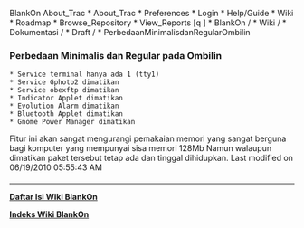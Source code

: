












   BlankOn
 About_Trac
    * About_Trac
    * Preferences
    * Login
    * Help/Guide
    * Wiki
    * Roadmap
    * Browse_Repository
    * View_Reports
[q                 ]
    * BlankOn  /
    * Wiki  /
    * Dokumentasi  /
    * Draft  /
    * PerbedaanMinimalisdanRegularOmbilin

### Perbedaan Minimalis dan Regular pada Ombilin
    * Service terminal hanya ada 1 (tty1)
    * Service Gphoto2 dimatikan
    * Service obexftp dimatikan
    * Indicator Applet dimatikan
    * Evolution Alarm dimatikan
    * Bluetooth Applet dimatikan
    * Gnome Power Manager dimatikan
Fitur ini akan sangat mengurangi pemakaian memori yang sangat berguna bagi
komputer yang mempunyai sisa memori 128Mb Namun walaupun dimatikan paket
tersebut tetap ada dan tinggal dihidupkan.
Last modified on 06/19/2010 05:55:43 AM
#### 
    







---
[**Daftar Isi Wiki BlankOn**](/DaftarIsi/README.md)
 
[**Indeks Wiki BlankOn**](/Indeks.md)



